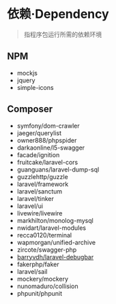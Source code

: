 # 依赖·Dependency

> 指程序包运行所需的依赖环境

## NPM

- mockjs
- jquery
- simple-icons

## Composer

- symfony/dom-crawler
- jaeger/querylist
- owner888/phpspider
- darkaonline/l5-swagger
- facade/ignition
- fruitcake/laravel-cors
- guanguans/laravel-dump-sql
- guzzlehttp/guzzle
- laravel/framework
- laravel/sanctum
- laravel/tinker
- laravel/ui
- livewire/livewire
- markhilton/monolog-mysql
- nwidart/laravel-modules
- recca0120/terminal
- wapmorgan/unified-archive
- zircote/swagger-php
- [barryvdh/laravel-debugbar](https://laraveldebugbar.com/)
- fakerphp/faker
- laravel/sail
- mockery/mockery
- nunomaduro/collision
- phpunit/phpunit
